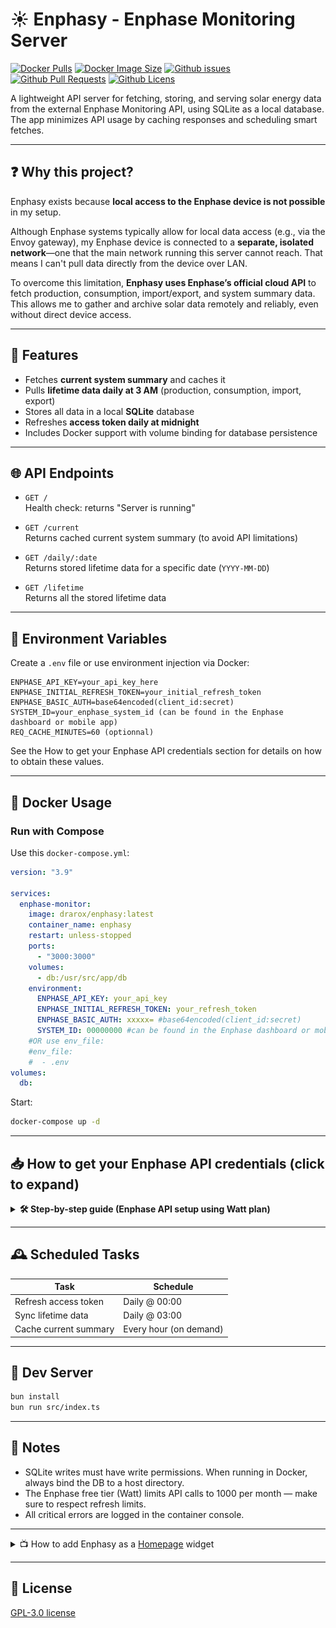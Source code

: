 # ☀️ Enphasy - Enphase Monitoring Server
[![Docker Pulls](https://badgen.net/docker/pulls/drarox/enphasy?icon=docker&label=pulls)](https://hub.docker.com/r/drarox/enphasy/)
[![Docker Image Size](https://badgen.net/docker/size/drarox/enphasy?icon=docker&label=image%20size)](https://hub.docker.com/r/drarox/enphasy/)
[![Github issues](https://img.shields.io/github/issues/drarox/enphasy?logo=github)](https://github.com/Drarox/Enphasy/issues)
[![Github Pull Requests](https://img.shields.io/github/issues-pr/drarox/enphasy?logo=github)](https://github.com/Drarox/Enphasy/pulls)
[![Github Licens](https://img.shields.io/github/license/drarox/enphasy)](https://github.com/Drarox/Enphasy/blob/master/LICENSE)

A lightweight API server for fetching, storing, and serving solar energy data from the external Enphase Monitoring API, using SQLite as a local database. The app minimizes API usage by caching responses and scheduling smart fetches.

---

## ❓ Why this project?

Enphasy exists because **local access to the Enphase device is not possible** in my setup.

Although Enphase systems typically allow for local data access (e.g., via the Envoy gateway), my Enphase device is connected to a **separate, isolated network**—one that the main network running this server cannot reach. That means I can't pull data directly from the device over LAN.

To overcome this limitation, **Enphasy uses Enphase’s official cloud API** to fetch production, consumption, import/export, and system summary data. This allows me to gather and archive solar data remotely and reliably, even without direct device access.

---

## 🚀 Features

- Fetches **current system summary** and caches it
- Pulls **lifetime data daily at 3 AM** (production, consumption, import, export)
- Stores all data in a local **SQLite** database
- Refreshes **access token daily at midnight**
- Includes Docker support with volume binding for database persistence

---

## 🌐 API Endpoints

- `GET /`  
  Health check: returns "Server is running"

- `GET /current`  
  Returns cached current system summary (to avoid API limitations)

- `GET /daily/:date`  
  Returns stored lifetime data for a specific date (`YYYY-MM-DD`)

- `GET /lifetime`  
  Returns all the stored lifetime data

---

## 🔐 Environment Variables

Create a `.env` file or use environment injection via Docker:

```env
ENPHASE_API_KEY=your_api_key_here
ENPHASE_INITIAL_REFRESH_TOKEN=your_initial_refresh_token
ENPHASE_BASIC_AUTH=base64encoded(client_id:secret)
SYSTEM_ID=your_enphase_system_id (can be found in the Enphase dashboard or mobile app)
REQ_CACHE_MINUTES=60 (optionnal)
````

See the How to get your Enphase API credentials section for details on how to obtain these values.

---

## 🐳 Docker Usage

### Run with Compose

Use this `docker-compose.yml`:

```yaml
version: "3.9"

services:
  enphase-monitor:
    image: drarox/enphasy:latest
    container_name: enphasy
    restart: unless-stopped
    ports:
      - "3000:3000"
    volumes:
      - db:/usr/src/app/db
    environment:
      ENPHASE_API_KEY: your_api_key
      ENPHASE_INITIAL_REFRESH_TOKEN: your_refresh_token
      ENPHASE_BASIC_AUTH: xxxxx= #base64encoded(client_id:secret)
      SYSTEM_ID: 00000000 #can be found in the Enphase dashboard or mobile app
    #OR use env_file:
    #env_file:
    #  - .env
volumes:
  db:
```

Start:

```bash
docker-compose up -d
```

---

## 📥 How to get your Enphase API credentials (click to expand)

<details>
<summary><strong>🛠️ Step-by-step guide (Enphase API setup using Watt plan)</strong></summary>

### ✅ Using the free tier from Enphase (plan named <kbd>Watt</kbd>)

---

#### 1. Create an Enphase Developer Account

Sign up for free at:

🔗 [https://developer-v4.enphase.com/signup](https://developer-v4.enphase.com/signup)

---

#### 2. Create a new app

* Go to the **Applications** tab.
* Click **Create Application**.
* Select the **Watt** free plan.
* Choose a name (e.g. `Enphasy`).
* Under **Access Control**, select **all the permissions**.

---

#### 3. Gather credentials

* Copy your **API Key** → Set as `ENPHASE_API_KEY` in your environment.
* Copy your **Client ID** and **Client Secret**.
* Create your `ENPHASE_BASIC_AUTH` value like this:

```bash
# Replace below with your actual client ID and secret
echo -n "your_client_id:your_client_secret" | base64
```

Use the result in your `.env` or `docker-compose.yml`:

```env
ENPHASE_BASIC_AUTH=<base64_encoded_credentials>
```

---

#### 4. Get the initial refresh token

You’ll only need this **once**—afterward, Enphasy will auto-refresh it.

##### 🔐 Authorize your app with an Enphase consumer account:

Take the **Authorization URL** and append the required redirect URI:

Just add `redirect_uri=https://api.enphaseenergy.com/oauth/redirect_uri` to the end of the URL:

```text
Base: https://api.enphaseenergy.com/oauth/authorize?response_type=code&client_id=YOUR_CLIENT_ID
Final: https://api.enphaseenergy.com/oauth/authorize?response_type=code&client_id=YOUR_CLIENT_ID&redirect_uri=https://api.enphaseenergy.com/oauth/redirect_uri
```

* Open the final URL in your browser (or share it with the Enphase account holder).
* Log in and authorize the app.
* You’ll see something like:

  > **Authorization code (XXX) is generated**

* Copy the code and paste it into the `curl` request below.
---

#### 5. Exchange the code for a refresh token

Make this `curl` request to retrieve your first token:

```bash
curl --location --request POST 'https://api.enphaseenergy.com/oauth/token?grant_type=authorization_code&redirect_uri=https://api.enphaseenergy.com/oauth/redirect_uri&code=XXX' \
--header 'Authorization: Basic XXXXXX='
```

* Replace the code `XXX` with the authorization code from the previous step.
* Replace the basic authorization header `XXXXXX=` with your `ENPHASE_BASIC_AUTH` value from earlier.

This will return a JSON like:

```json
{
  "refresh_token": "your-refresh-token",
  ...
}
```

---

#### 6. Add it to your environment

Set it in your `.env` or `docker-compose.yml`:

```env
ENPHASE_INITIAL_REFRESH_TOKEN=your-refresh-token
```

---

🎉 You're done! Enphasy will now handle data syncing and token refreshing automatically.

---

📚 **Further Documentation:**

* [Quick Start Guide](https://developer-v4.enphase.com/docs/quickstart.html#step_1)
* [Full API Reference](https://developer-v4.enphase.com/docs.html)

</details>

---

## 🕰️ Scheduled Tasks

| Task                  | Schedule               |
| --------------------- |------------------------|
| Refresh access token  | Daily @ 00:00          |
| Sync lifetime data    | Daily @ 03:00          |
| Cache current summary | Every hour (on demand) |

---

## 🧪 Dev Server

```bash
bun install
bun run src/index.ts
```

---

## 📌 Notes

* SQLite writes must have write permissions. When running in Docker, always bind the DB to a host directory.
* The Enphase free tier (Watt) limits API calls to 1000 per month — make sure to respect refresh limits.
* All critical errors are logged in the container console.

---

<details>
<summary>📺 How to add Enphasy as a <a href="https://gethomepage.dev/" target="_blank">Homepage</a> widget</summary>

To show Enphasy data in your Homepage dashboard, you can use the built-in `customapi` widget. Below is an example configuration that shows:

- Real-time power data
- Lifetime energy metrics
- Yesterday's solar, consumption, import/export data

Add this block to your `homepage/config/services.yaml` file:

```yaml
    - Enphase Enlighten:
        icon: /img/enphase.png
        href: https://enlighten.enphaseenergy.com/web/
        description: Solar Power
        widgets:
          - type: customapi
            url: http://enphasy:3000/current
            method: GET
            mappings:
              - field: current_power
                label: Current Power
                format: number
                suffix: "W"
              - field: energy_today
                label: Energy Today
                format: number
                suffix: "Wh"
              - field: energy_lifetime
                label: Energy Lifetime
                format: number
                scale: 0.001
                suffix: "kWh"
          - type: customapi
            url: http://enphasy:3000/daily/yesterday
            method: GET
            mappings:
              - field: production
                label: Prod Yest
                format: number
                suffix: "Wh"
              - field: consumption
                label: Cons Yest
                format: number
                suffix: "Wh"
              - field: import
                label: Import Yest
                format: number
                suffix: "Wh"
              - field: export
                label: Export Yest
                format: number
                suffix: "Wh"
```

Preview:

![Enphasy widget](https://raw.githubusercontent.com/Drarox/Enphasy/master/img/homepage.png)
</details>

---

## 📃 License

[GPL-3.0 license](https://github.com/Drarox/Enphasy/blob/master/LICENSE)

